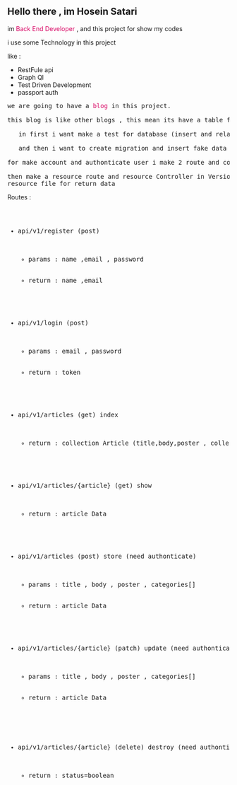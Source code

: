 <h2>Hello there , im Hosein Satari </h2>

<p>im <span style="color:#d90966">Back End Developer</span> , and this project for show my codes</p>

<p>i use some Technology in this project</p>

<p>like :</p>
<ul>
      <li>RestFule api</li>
      <li>Graph Ql</li>
      <li>Test Driven Development</li>
      <li>passport auth</li>
</ul>

<pre>we are going to have a <span style="color:#d90966">blog</span> in this project.

this blog is like other blogs , this mean its have a table for <span style="color:#d90966">article</span> and a table for <span style="color:#d90966">category</span>

   in first i want make a test for database (insert and relationship) 

   and then i want to create migration and insert fake data by factory 

for make account and authonticate user i make 2 route and controller for login and register

then make a resource route and resource Controller in Version 1 api and then make 
resource file for return data
</pre>

<p>Routes : </p>

<pre>
<ul>
  <li>api/v1/register (post)
    <ul>
     <li>params : name ,email , password</li>   
     <li>return : name ,email </li> 
    </ul>
  </li>
<li>api/v1/login (post)
    <ul>
     <li>params : email , password</li>   
     <li>return : token </li> 
    </ul>
  </li>
<li>api/v1/articles (get) index
    <ul>
     <li>return : collection Article (title,body,poster , collectionCategory(title) ) </li> 
    </ul>
  </li>
<li>api/v1/articles/{article} (get) show
    <ul>
     <li>return : article Data </li> 
    </ul>
  </li>
<li>api/v1/articles (post) store (need authonticate)
    <ul>
 <li>params : title , body , poster , categories[]</li>   
     <li>return : article Data </li> 
    </ul>
  </li>
<li>api/v1/articles/{article} (patch) update (need authonticate)
    <ul>
 <li>params : title , body , poster , categories[]</li>   
     <li>return : article Data </li> 
    </ul>
  </li>

<li>api/v1/articles/{article} (delete) destroy (need authonticate)
    <ul>
     <li>return : status=boolean </li> 
    </ul>
  </li>
</ul>
</pre>
